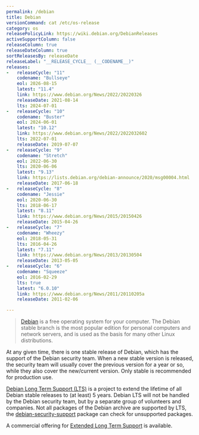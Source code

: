 ```yaml
---
permalink: /debian
title: Debian
versionCommand: cat /etc/os-release
category: os
releasePolicyLink: https://wiki.debian.org/DebianReleases
activeSupportColumn: false
releaseColumn: true
releaseDateColumn: true
sortReleasesBy: releaseDate
releaseLabel: "__RELEASE_CYCLE__ (__CODENAME__)"
releases:
-   releaseCycle: "11"
    codename: "Bullseye"
    eol: 2026-08-15
    latest: "11.4"
    link: https://www.debian.org/News/2022/20220326
    releaseDate: 2021-08-14
    lts: 2024-07-01
-   releaseCycle: "10"
    codename: "Buster"
    eol: 2024-06-01
    latest: "10.12"
    link: https://www.debian.org/News/2022/2022032602
    lts: 2022-07-01
    releaseDate: 2019-07-07
-   releaseCycle: "9"
    codename: "Stretch"
    eol: 2022-06-30
    lts: 2020-06-06
    latest: "9.13"
    link: https://lists.debian.org/debian-announce/2020/msg00004.html
    releaseDate: 2017-06-18
-   releaseCycle: "8"
    codename: "Jessie"
    eol: 2020-06-30
    lts: 2018-06-17
    latest: "8.11"
    link: https://www.debian.org/News/2015/20150426
    releaseDate: 2015-04-26
-   releaseCycle: "7"
    codename: "Wheezy"
    eol: 2018-05-31
    lts: 2016-04-26
    latest: "7.11"
    link: https://www.debian.org/News/2013/20130504
    releaseDate: 2013-05-05
-   releaseCycle: "6"
    codename: "Squeeze"
    eol: 2016-02-29
    lts: true
    latest: "6.0.10"
    link: https://www.debian.org/News/2011/20110205a
    releaseDate: 2011-02-06

---
```


> [Debian](https://www.debian.org/) is a free operating system for your computer. The Debian stable branch is the most popular edition for personal computers and network servers, and is used as the basis for many other Linux distributions.

At any given time, there is one stable release of Debian, which has the support of the Debian security team. When a new stable version is released, the security team will usually cover the previous version for a year or so, while they also cover the new/current version. Only stable is recommended for production use.

[Debian Long Term Support (LTS)](https://wiki.debian.org/LTS) is a project to extend the lifetime of all Debian stable releases to (at least) 5 years. Debian LTS will not be handled by the Debian security team, but by a separate group of volunteers and companies. Not all packages of the Debian archive are supported by LTS, the [debian-security-support](https://wiki.debian.org/LTS/Using#Check_for_unsupported_packages) package can check for unsupported packages.

A commercial offering for [Extended Long Term Support](https://wiki.debian.org/LTS/Extended) is available.
